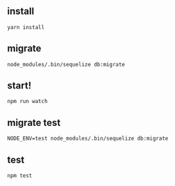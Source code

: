 ## install
```
yarn install
```

## migrate
```
node_modules/.bin/sequelize db:migrate
```

## start!
```
npm run watch
```

## migrate test
```
NODE_ENV=test node_modules/.bin/sequelize db:migrate
```

## test

```
npm test
```